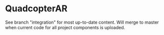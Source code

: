 # QuadcopterAR

See branch "integration" for most up-to-date content. Will merge to master when current code for all project components is uploaded.